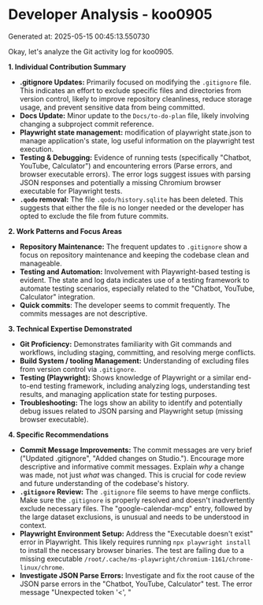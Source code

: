 # Developer Analysis - koo0905
Generated at: 2025-05-15 00:45:13.550730

Okay, let's analyze the Git activity log for koo0905.

**1. Individual Contribution Summary**

*   **.gitignore Updates:** Primarily focused on modifying the `.gitignore` file. This indicates an effort to exclude specific files and directories from version control, likely to improve repository cleanliness, reduce storage usage, and prevent sensitive data from being committed.
*   **Docs Update:** Minor update to the `Docs/to-do-plan` file, likely involving changing a subproject commit reference.
*   **Playwright state management:** modification of playwright state.json to manage application's state, log useful information on the playwright test execution.
*   **Testing & Debugging:** Evidence of running tests (specifically "Chatbot, YouTube, Calculator") and encountering errors (Parse errors, and browser executable errors).  The error logs suggest issues with parsing JSON responses and potentially a missing Chromium browser executable for Playwright tests.
*   **`.qodo` removal:** The file `.qodo/history.sqlite` has been deleted. This suggests that either the file is no longer needed or the developer has opted to exclude the file from future commits.

**2. Work Patterns and Focus Areas**

*   **Repository Maintenance:**  The frequent updates to `.gitignore` show a focus on repository maintenance and keeping the codebase clean and manageable.
*   **Testing and Automation:** Involvement with Playwright-based testing is evident. The state and log data indicates use of a testing framework to automate testing scenarios, especially related to the "Chatbot, YouTube, Calculator" integration.
*   **Quick commits**: The developer seems to commit frequently. The commits messages are not descriptive.

**3. Technical Expertise Demonstrated**

*   **Git Proficiency:** Demonstrates familiarity with Git commands and workflows, including staging, committing, and resolving merge conflicts.
*   **Build System / tooling Management:** Understanding of excluding files from version control via `.gitignore`.
*   **Testing (Playwright):**  Shows knowledge of Playwright or a similar end-to-end testing framework, including analyzing logs, understanding test results, and managing application state for testing purposes.
*   **Troubleshooting:**  The logs show an ability to identify and potentially debug issues related to JSON parsing and Playwright setup (missing browser executable).

**4. Specific Recommendations**

*   **Commit Message Improvements:** The commit messages are very brief ("Updated .gitignore", "Added changes on Studio."). Encourage more descriptive and informative commit messages.  Explain *why* a change was made, not just *what* was changed.  This is crucial for code review and future understanding of the codebase's history.
*   **`.gitignore` Review:** The `.gitignore` file seems to have merge conflicts.  Make sure the `.gitignore` is properly resolved and doesn't inadvertently exclude necessary files.  The "google-calendar-mcp" entry, followed by the large dataset exclusions, is unusual and needs to be understood in context.
*   **Playwright Environment Setup:**  Address the "Executable doesn't exist" error in Playwright. This likely requires running `npx playwright install` to install the necessary browser binaries. The test are failing due to a missing executable `/root/.cache/ms-playwright/chromium-1161/chrome-linux/chrome`.
*   **Investigate JSON Parse Errors:**  Investigate and fix the root cause of the JSON parse errors in the "Chatbot, YouTube, Calculator" test.  The error message "Unexpected token '<', \"<title>Err\"... is not valid JSON" usually indicates that the test is receiving HTML or an error page instead of the expected JSON data.
*   **Code Review Request:** Given the presence of merge conflicts and potential issues, it would be beneficial to request code reviews for all commits before merging to the main branch.

In summary, koo0905 seems to be involved in maintenance, testing, and debugging, with a need for improvements in commit message quality and addressing specific errors related to testing and environment setup.
